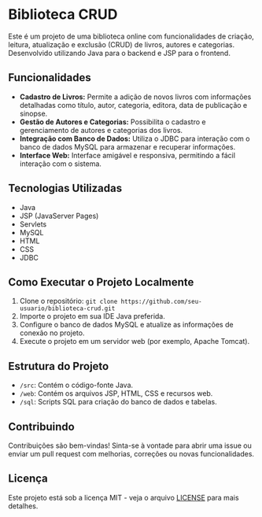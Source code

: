 # Biblioteca CRUD

Este é um projeto de uma biblioteca online com funcionalidades de criação, leitura, atualização e exclusão (CRUD) de livros, autores e categorias. Desenvolvido utilizando Java para o backend e JSP para o frontend.

## Funcionalidades

- **Cadastro de Livros:** Permite a adição de novos livros com informações detalhadas como título, autor, categoria, editora, data de publicação e sinopse.
- **Gestão de Autores e Categorias:** Possibilita o cadastro e gerenciamento de autores e categorias dos livros.
- **Integração com Banco de Dados:** Utiliza o JDBC para interação com o banco de dados MySQL para armazenar e recuperar informações.
- **Interface Web:** Interface amigável e responsiva, permitindo a fácil interação com o sistema.

## Tecnologias Utilizadas

- Java
- JSP (JavaServer Pages)
- Servlets
- MySQL
- HTML
- CSS
- JDBC

## Como Executar o Projeto Localmente

1. Clone o repositório: `git clone https://github.com/seu-usuario/biblioteca-crud.git`
2. Importe o projeto em sua IDE Java preferida.
3. Configure o banco de dados MySQL e atualize as informações de conexão no projeto.
4. Execute o projeto em um servidor web (por exemplo, Apache Tomcat).

## Estrutura do Projeto

- `/src`: Contém o código-fonte Java.
- `/web`: Contém os arquivos JSP, HTML, CSS e recursos web.
- `/sql`: Scripts SQL para criação do banco de dados e tabelas.

## Contribuindo

Contribuições são bem-vindas! Sinta-se à vontade para abrir uma issue ou enviar um pull request com melhorias, correções ou novas funcionalidades.

## Licença

Este projeto está sob a licença MIT - veja o arquivo [LICENSE](./LICENSE) para mais detalhes.
